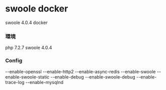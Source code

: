# swoole docker 

swoole 4.0.4 docker

### 環境

php 7.2.7
swoole 4.0.4

### Config

--enable-openssl
--enable-http2
--enable-async-redis
--enable-swoole
--enable-swoole-static
--enable-debug
--enable-swoole-debug
--enable-trace-log
--enable-mysqlnd

